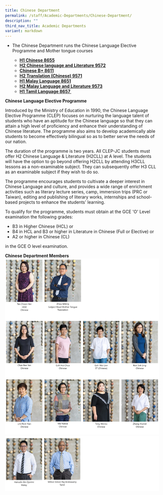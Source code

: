 ```yaml
---
title: Chinese Department
permalink: /staff/Academic-Departments/Chinese-Department/
description: ""
third_nav_title: Academic Departments
variant: markdown
---
```

<div data-node="5f4bfd6861dcf">
<div data-node="5f4bfe33d0af6">
<div data-node="5f449d4b2d879">
<ul>
<li>
<p>The Chinese Department runs the Chinese Language Elective Programme and Mother tongue courses</p>
<ul>
<li><strong><a href="https://www.seab.gov.sg/docs/default-source/national-examinations/syllabus/alevel/2021syllabus/8655_y21_sy.pdf">H1 Chinese 8655</a></strong></li>
<li><strong><a href="https://www.seab.gov.sg/docs/default-source/national-examinations/syllabus/alevel/2021syllabus/9572_y21_sy.pdf">H2 Chinese language and Literature 9572</a></strong></li>
<li><strong><a href="https://www.seab.gov.sg/docs/default-source/national-examinations/syllabus/alevel/2021syllabus/8611_y21_sy.pdf">Chinese B+ 8611</a></strong></li>
<li><strong><a href="https://www.seab.gov.sg/docs/default-source/national-examinations/syllabus/alevel/2021syllabus/9571_y21_sy_english_version.pdf">H2 Translation (Chinese) 9571</a></strong></li>
</ul>
<ul>
<li><strong><a href="https://www.seab.gov.sg/docs/default-source/national-examinations/syllabus/alevel/2021syllabus/8656_y21_sy.pdf">H1 Malay Language 8651</a></strong></li>
<li><strong><a href="https://www.seab.gov.sg/docs/default-source/national-examinations/syllabus/alevel/2021syllabus/9573_y21_sy.pdf">H2 Malay Language and Literature 9573</a></strong></li>
</ul>
<ul>
<li><strong><a href="https://www.seab.gov.sg/docs/default-source/national-examinations/syllabus/alevel/2021syllabus/8657_y21_sy.pdf">H1 Tamil Language 8657&nbsp;</a></strong></li>
</ul>
</li>
</ul>
</div>
</div>
</div>

**Chinese Language Elective Programme**

Introduced by the Ministry of Education in 1990, the Chinese Language Elective Programme (CLEP) focuses on nurturing the language talent of students who have an aptitude for the Chinese language so that they can attain a high level of proficiency and enhance their understanding of Chinese literature. The programme also aims to develop academically able students to become effectively bilingual so as to better serve the needs of our nation.

The duration of the programme is two years. All CLEP-JC students must offer H2 Chinese Language &amp; Literature (H2CLL) at A level. The students will have the option to go beyond offering H2CLL by attending H3CLL lessons as a non-examinable subject. They can subsequently offer H3 CLL as an examinable subject if they wish to do so.

The programme encourages students to cultivate a deeper interest in Chinese Language and culture, and provides a wide range of enrichment activities such as literary lecture series, camp, immersion trips (PRC or Taiwan), editing and publishing of literary works, internships and school- based projects to enhance the students' learning.

To qualify for the programme, students must obtain at the GCE 'O' Level examination the following grades:

* B3 in Higher Chinese (HCL) or
* B4 in HCL and B3 or higher in Literature in Chinese (Full or Elective) or
* A2 or higher in Chinese (CL)

in the GCE O level examination.

**Chinese Department Members**
![Mother Tongue Department Staff](/images/Chinese_Dept_1.jpg)
![Mother Tongue Department Staff](/images/Chinese_Dept_2.jpg)
